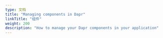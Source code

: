 ```yaml
---
type: 文档
title: "Managing components in Dapr"
linkTitle: "组件"
weight: 200
description: "How to manage your Dapr components in your application"
---
```


